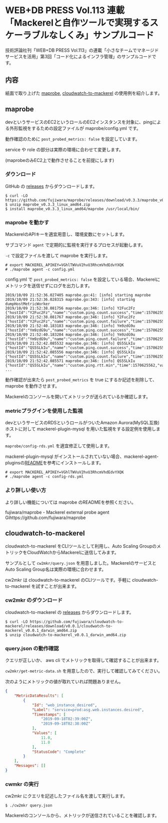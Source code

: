 # WEB+DB PRESS Vol.113 連載「Mackerelと自作ツールで実現するスケーラブルなしくみ」サンプルコード
技術評論社刊「WEB+DB PRESS Vol.113」の連載「小さなチームでマネージドサービスを活用」第3回「コード化によるインフラ管理」のサンプルコードです。

## 内容
紙面で取り上げた [maprobe](https://github.com/fujiwara/maprobe), [cloudwatch-to-mackerel](https://github.com/fujiwara/cloudwatch-to-mackerel) の使用例を紹介します。

## maprobe
devというサービスのEC2というロールのEC2インスタンスを対象に、pingによる外形監視をするための設定ファイルが maprobe/config.yml です。

動作確認のために `post_probed_metrics: false` を設定しています。

service や role の部分は実際の環境に合わせて変更します。

(maprobeのみEC2上で動作させることを前提にします)

### ダウンロード
GitHub の [releases](https://github.com/fujiwara/maprobe/releases) からダウンロードします。

```shell
$ curl -LO https://github.com/fujiwara/maprobe/releases/download/v0.3.3/maprobe_v0.3.3_linux_amd64.zip
$ unzip maprobe_v0.3.3_linux_amd64.zip
$ install maprobe_v0.3.3_linux_amd64/maprobe /usr/local/bin/
```

### maprobe を動かす
MackerelのAPIキーを適宜用意し、環境変数にセットします。

サブコマンド `agent` で定期的に監視を実行するプロセスが起動します。

`-c` で設定ファイルを渡して maprobe を実行します。

```shell
# export MACKEREL_APIKEY=VGhlTWVuV2hvU3RhcmVhdEdvYXQK
# ./maprobe agent -c config.yml
```

config.yml で `post_probed_metrics: false` を設定している場合、Mackerelにメトリックを送信せずにログを出力します。

```
2019/10/09 21:52:36.027405 maprobe.go:41: [info] starting maprobe
2019/10/09 21:52:36.028315 maprobe.go:343: [info] starting dumpHostMetricWorker
2019/10/09 21:52:38.081756 maprobe.go:346: [info] Y2Fuc2Fz {"hostId":"Y2Fuc2Fz","name":"custom.ping.count.success","time":1570625558,"value":0}
2019/10/09 21:52:38.081767 maprobe.go:346: [info] Y2Fuc2Fz {"hostId":"Y2Fuc2Fz","name":"custom.ping.count.failure","time":1570625558,"value":1}
2019/10/09 21:52:40.183183 maprobe.go:346: [info] Ym9zdG9u {"hostId":"Ym9zdG9u","name":"custom.ping.count.success","time":1570625560,"value":3}
2019/10/09 21:52:40.183204 maprobe.go:346: [info] Ym9zdG9u {"hostId":"Ym9zdG9u","name":"custom.ping.count.failure","time":1570625560,"value":0}
2019/10/09 21:52:42.085532 maprobe.go:346: [info] QS5SLkIu {"hostId":"QS5SLkIu","name":"custom.ping.count.success","time":1570625562,"value":3}
2019/10/09 21:52:42.085556 maprobe.go:346: [info] QS5SLkIu {"hostId":"QS5SLkIu","name":"custom.ping.count.failure","time":1570625562,"value":0}
2019/10/09 21:52:42.085571 maprobe.go:346: [info] QS5SLkIu {"hostId":"QS5SLkIu","name":"custom.ping.rtt.min","time":1570625562,"value":0.000359353}
...
```

動作確認が出来たら `post_probed_metrics` を true にするか記述を削除して、 maprobe を動作させます。

Mackerelのコンソールを開いてメトリックが送られているか確認します。


### metricプラグインを使用した監視
devというサービスのRDSというロールがついたAmazon Aurora(MySQL互換)ホストに対して mackerel-plugin-mysql を用いた監視をする設定例を使用します。

`maprobe/config-rds.yml` を適宜修正して使用します。

mackerel-plugin-mysql がインストールされていない場合、mackerel-agent-pluginsの[README](https://github.com/mackerelio/mackerel-agent-plugins/#install-mackerel-agent-plugins)を参考にインストールします。

```shell
# export MACKEREL_APIKEY=VGhlTWVuV2hvU3RhcmVhdEdvYXQK
# ./maprobe agent -c config-rds.yml
```

### より詳しい使い方
より詳しい機能については maprobe のREADMEを参照ください。

fujiwara/maprobe - Mackerel external probe agent Gihttps://github.com/fujiwara/maprobe


## cloudwatch-to-mackerel
cloudwatch-to-mackerel をCLIツールとして利用し、Auto Scaling GroupのメトリックをCloudWatchからMackerelに送信してみます。

サンプルとして `cw2mkr/query.json` を用意しました。MackerelのサービスとAuto Scaling Group名は実際の環境に合わせます。

cw2mkr は cloudwatch-to-mackerel のCLIツールです。手軽に cloudwatch-to-mackerel を試すことが出来ます。

### cw2mkr のダウンロード
cloudwatch-to-mackerel の [releases](https://github.com/fujiwara/cloudwatch-to-mackerel/releases) からダウンロードします。

```
$ curl -LO https://github.com/fujiwara/cloudwatch-to-mackerel/releases/download/v0.0.1/cloudwatch-to-mackerel_v0.0.1_darwin_amd64.zip
$ unzip cloudwatch-to-mackerel_v0.0.1_darwin_amd64.zip
```

### query.json の動作確認
クエリが正しいか、 aws cli でメトリックを取得して確認することが出来ます。

`cw2mkr/get-metric-data.sh` を用意したので、実行して確認してみてください。

次のようにメトリックの値が取れていれば問題ありません。

```json
{
    "MetricDataResults": [
        {
            "Id": "web_instance_desired",
            "Label": "service=prod:asg.web.instances.desired",
            "Timestamps": [
                "2019-09-18T02:39:00Z",
                "2019-09-18T02:38:00Z"
            ],
            "Values": [
                11.0,
                11.0
            ],
            "StatusCode": "Complete"
        }
    ],
    "Messages": []
}
```

### cwmkr の実行
cw2mkr にクエリを記述したファイル名を渡して実行します。

```
$ ./cw2mkr query.json
```

Mackerelのコンソールから、メトリックが送信されていることを確認します。
